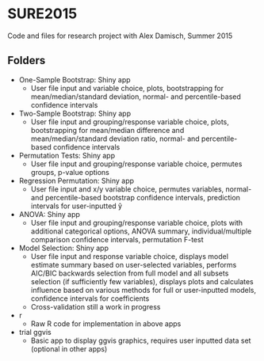 # SURE2015 

Code and files for research project with Alex Damisch, Summer 2015

## Folders
- One-Sample Bootstrap: Shiny app
    - User file input and variable choice, plots, bootstrapping for mean/median/standard deviation, normal- and percentile-based confidence intervals
- Two-Sample Bootstrap: Shiny app
    - User file input and grouping/response variable choice, plots, bootstrapping for mean/median difference and mean/median/standard deviation ratio, normal- and percentile-based confidence intervals
- Permutation Tests: Shiny app 
    - User file input and grouping/response variable choice, permutes groups, p-value options
- Regression Permutation: Shiny app
    - User file input and x/y variable choice, permutes variables, normal- and percentile-based bootstrap confidence intervals, prediction intervals for user-inputted ŷ
- ANOVA: Shiny app
    - User file input and grouping/response variable choice, plots with additional categorical options, ANOVA summary, individual/multiple comparison confidence intervals, permutation F-test
- Model Selection: Shiny app
    - User file input and response variable choice, displays model estimate summary based on user-selected variables, performs AIC/BIC backwards selection from full model and all subsets selection (if sufficiently few variables), displays plots and calculates influence based on various methods for full or user-inputted models, confidence intervals for coefficients
    - Cross-validation still a work in progress
- r
    - Raw R code for implementation in above apps
- trial ggvis
    - Basic app to display ggvis graphics, requires user inputted data set (optional in other apps) 
